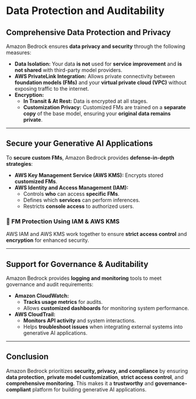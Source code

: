# **Data Protection and Auditability**

## **Comprehensive Data Protection and Privacy**
Amazon Bedrock ensures **data privacy and security** through the following measures:
- **Data Isolation:** Your data **is not** used for **service improvement** and **is not shared** with third-party model providers.
- **AWS PrivateLink Integration:** Allows private connectivity between **foundation models (FMs)** and your **virtual private cloud (VPC)** without exposing traffic to the internet.
- **Encryption:**  
  - **In Transit & At Rest:** Data is encrypted at all stages.  
  - **Customization Privacy:** Customized FMs are trained on a **separate copy** of the base model, ensuring your **original data remains private**.

---

## **Secure your Generative AI Applications**
To **secure custom FMs**, Amazon Bedrock provides **defense-in-depth strategies**:
- **AWS Key Management Service (AWS KMS):** Encrypts stored **customized FMs**.
- **AWS Identity and Access Management (IAM):**  
  - Controls **who** can access **specific FMs**.  
  - Defines which **services** can perform inferences.  
  - Restricts **console access** to authorized users.

### **🔹 FM Protection Using IAM & AWS KMS**
AWS IAM and AWS KMS work together to ensure **strict access control** and **encryption** for enhanced security.

---

## **Support for Governance & Auditability**
Amazon Bedrock provides **logging and monitoring** tools to meet governance and audit requirements:
- **Amazon CloudWatch:**  
  - **Tracks usage metrics** for audits.  
  - Allows **customized dashboards** for monitoring system performance.
- **AWS CloudTrail:**  
  - **Monitors API activity** and system interactions.  
  - Helps **troubleshoot issues** when integrating external systems into generative AI applications.

---

## **Conclusion**
Amazon Bedrock prioritizes **security, privacy, and compliance** by ensuring **data protection**, **private model customization**, **strict access control**, and **comprehensive monitoring**. This makes it a **trustworthy** and **governance-compliant** platform for building generative AI applications.